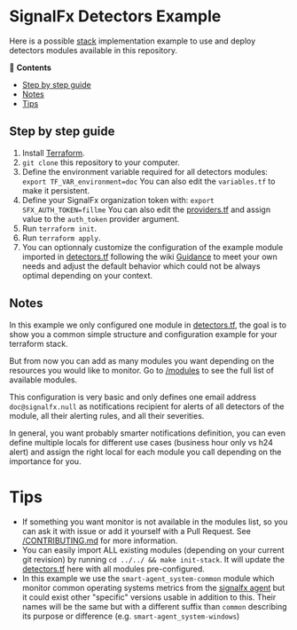 # SignalFx Detectors Example

Here is a possible 
[stack](https://github.com/claranet/terraform-signalfx-detectors/wiki/Getting-started#stack) 
implementation example to use and deploy detectors modules available in this repository.

<!-- START doctoc generated TOC please keep comment here to allow auto update -->
<!-- DON'T EDIT THIS SECTION, INSTEAD RE-RUN doctoc TO UPDATE -->
:link: **Contents**

  - [Step by step guide](#step-by-step-guide)
  - [Notes](#notes)
- [Tips](#tips)

<!-- END doctoc generated TOC please keep comment here to allow auto update -->

## Step by step guide

1. Install [Terraform](https://www.terraform.io/).
1. `git clone` this repository to your computer.
1. Define the environment variable required for all detectors modules:
   `export TF_VAR_environment=doc`
   You can also edit the `variables.tf` to make it persistent.
1. Define your SignalFx organization token with:
   `export SFX_AUTH_TOKEN=fillme`
   You can also edit the [providers.tf](providers.tf) and assign value
   to the `auth_token` provider argument.
1. Run `terraform init`.
1. Run `terraform apply`.
1. You can optionnaly customize the configuration of the example module
   imported in [detectors.tf](detectors.tf) following the wiki
   [Guidance](https://github.com/claranet/terraform-signalfx-detectors/wiki/Guidance)
   to meet your own needs and adjust the default behavior which could
   not be always optimal depending on your context.

## Notes

In this example we only configured one module in [detectors.tf](detectors.tf), 
the goal is to show you a common simple structure and configuration example
for your terraform stack.

But from now you can add as many modules you want depending on the resources
you would like to monitor. Go to [/modules](/modules/README.md) to see the full
list of available modules.

This configuration is very basic and only defines one email address `doc@signalfx.null` as notifications 
recipient for alerts of all detectors of the module, all their alerting rules, and all their severities.

In general, you want probably smarter notifications definition, you can even define multiple locals 
for different use cases (business hour only vs h24 alert) and assign the right local for each module 
you call depending on the importance for you.

# Tips

- If something you want monitor is not available in the modules list, 
  so you can ask it with issue or add it yourself with a Pull Request.
  See [/CONTRIBUTING.md](CONTRIBUTING.md) for more information.
- You can easily import ALL existing modules (depending on your current
  git revision) by running `cd ../../ && make init-stack`.
  It will update the [detectors.tf](detectors.tf) here with all modules
  pre-configured.
- In this example we use the `smart-agent_system-common` module which 
  monitor common operating systems metrics from the [signalfx 
  agent](https://github.com/signalfx/signalfx-agent/) but it could exist
  other "specific" versions usable in addition to this. Their names will
  be the same but with a different suffix than `common` describing its
  purpose or difference (e.g. `smart-agent_system-windows`)
